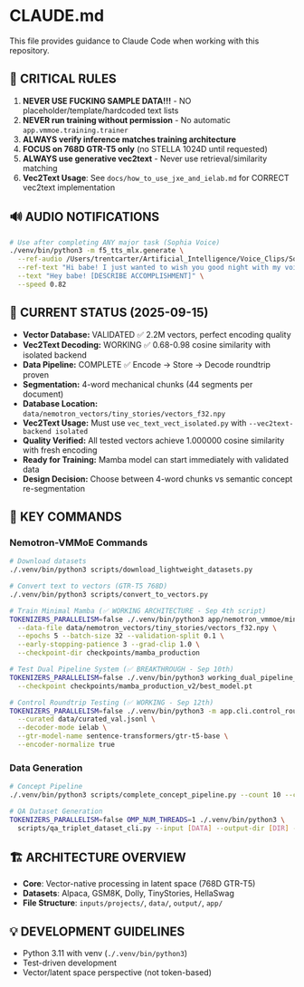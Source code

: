 # CLAUDE.md

This file provides guidance to Claude Code when working with this repository.

## 🚨 CRITICAL RULES
1. **NEVER USE FUCKING SAMPLE DATA!!!** - NO placeholder/template/hardcoded text lists
2. **NEVER run training without permission** - No automatic `app.vmmoe.training.trainer`
3. **ALWAYS verify inference matches training architecture**
4. **FOCUS on 768D GTR-T5 only** (no STELLA 1024D until requested)
5. **ALWAYS use generative vec2text** - Never use retrieval/similarity matching
6. **Vec2Text Usage**: See `docs/how_to_use_jxe_and_ielab.md` for CORRECT vec2text implementation

## 🔊 AUDIO NOTIFICATIONS
```bash
# Use after completing ANY major task (Sophia Voice)
./venv/bin/python3 -m f5_tts_mlx.generate \
  --ref-audio /Users/trentcarter/Artificial_Intelligence/Voice_Clips/Sophia3.wav \
  --ref-text "Hi babe! I just wanted to wish you good night with my voice because I miss you and I wanted to share that." \
  --text "Hey babe! [DESCRIBE ACCOMPLISHMENT]" \
  --speed 0.82
```

## 📍 CURRENT STATUS (2025-09-15)
- **Vector Database:** VALIDATED ✅ 2.2M vectors, perfect encoding quality
- **Vec2Text Decoding:** WORKING ✅ 0.68-0.98 cosine similarity with isolated backend
- **Data Pipeline:** COMPLETE ✅ Encode → Store → Decode roundtrip proven
- **Segmentation:** 4-word mechanical chunks (44 segments per document)
- **Database Location:** `data/nemotron_vectors/tiny_stories/vectors_f32.npy`
- **Vec2Text Usage:** Must use `vec_text_vect_isolated.py` with `--vec2text-backend isolated`
- **Quality Verified:** All tested vectors achieve 1.000000 cosine similarity with fresh encoding
- **Ready for Training:** Mamba model can start immediately with validated data
- **Design Decision:** Choose between 4-word chunks vs semantic concept re-segmentation

## 📂 KEY COMMANDS

### Nemotron-VMMoE Commands
```bash
# Download datasets
./.venv/bin/python3 scripts/download_lightweight_datasets.py

# Convert text to vectors (GTR-T5 768D)
./.venv/bin/python3 scripts/convert_to_vectors.py

# Train Minimal Mamba (✅ WORKING ARCHITECTURE - Sep 4th script)
TOKENIZERS_PARALLELISM=false ./.venv/bin/python3 app/nemotron_vmmoe/minimal_mamba_trainer.py \
  --data-file data/nemotron_vectors/tiny_stories/vectors_f32.npy \
  --epochs 5 --batch-size 32 --validation-split 0.1 \
  --early-stopping-patience 3 --grad-clip 1.0 \
  --checkpoint-dir checkpoints/mamba_production

# Test Dual Pipeline System (✅ BREAKTHROUGH - Sep 10th)
TOKENIZERS_PARALLELISM=false ./.venv/bin/python3 working_dual_pipeline_test.py \
  --checkpoint checkpoints/mamba_production_v2/best_model.pt

# Control Roundtrip Testing (✅ WORKING - Sep 12th)
TOKENIZERS_PARALLELISM=false ./.venv/bin/python3 -m app.cli.control_roundtrip \
  --curated data/curated_val.jsonl \
  --decoder-mode ielab \
  --gtr-model-name sentence-transformers/gtr-t5-base \
  --encoder-normalize true
```

### Data Generation
```bash
# Concept Pipeline
./.venv/bin/python3 scripts/complete_concept_pipeline.py --count 10 --clean

# QA Dataset Generation
TOKENIZERS_PARALLELISM=false OMP_NUM_THREADS=1 ./.venv/bin/python3 \
  scripts/qa_triplet_dataset_cli.py --input [DATA] --output-dir [DIR] --count [N]
```

## 🏗️ ARCHITECTURE OVERVIEW
- **Core**: Vector-native processing in latent space (768D GTR-T5)
- **Datasets**: Alpaca, GSM8K, Dolly, TinyStories, HellaSwag
- **File Structure**: `inputs/projects/`, `data/`, `output/`, `app/`

## 💡 DEVELOPMENT GUIDELINES
- Python 3.11 with venv (`./.venv/bin/python3`)
- Test-driven development
- Vector/latent space perspective (not token-based)